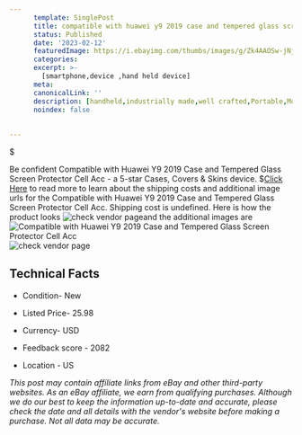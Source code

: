 ```yaml
---
      template: SinglePost
      title: compatible with huawei y9 2019 case and tempered glass screen protector cell acc
      status: Published
      date: '2023-02-12'
      featuredImage: https://i.ebayimg.com/thumbs/images/g/Zk4AAOSw-jNj5~wD/s-l225.jpg
      categories: 
      excerpt: >-
        [smartphone,device ,hand held device]
      meta:
      canonicalLink: ''
      description: [handheld,industrially made,well crafted,Portable,Mobile,Compact,Convenient,Lightweight,Maneuverable,Man-portable,Miniature,Carriable,Hand-held,Light,Holdable,Transportable,Mobile device,Pocket-sized,On-the-go,Wireless,Cordless,Compact size,Convenient size, smartphone,device ,hand held device]
      noindex: false
      
        
---
```

$

Be confident Compatible with Huawei Y9 2019 Case and Tempered Glass Screen Protector Cell Acc - a 5-star Cases, Covers & Skins device.
$[Click Here](https://www.ebay.com/itm/334743132734?hash=item4df03eda3e%3Ag%3AZk4AAOSw-jNj5%7EwD&mkevt=1&mkcid=1&mkrid=711-53200-19255-0&campid=%253CePNCampaignId%253E&customid=%253CreferenceId%253E&toolid=10049) to read more to learn about the shipping costs and additional image urls for the Compatible with Huawei Y9 2019 Case and Tempered Glass Screen Protector Cell Acc. Shipping cost is undefined. Here is how the product looks ![check vendor page](https://i.ebayimg.com/thumbs/images/g/Zk4AAOSw-jNj5~wD/s-l225.jpg)and the additional images are![Compatible with Huawei Y9 2019 Case and Tempered Glass Screen Protector Cell Acc](https://i.ebayimg.com/images/g/Zk4AAOSw-jNj5~wD/s-l1200.jpg)![check vendor page](https://origin-galleryplus.ebayimg.com/ws/web/334743132734_2_0_1/225x225.jpg,https://origin-galleryplus.ebayimg.com/ws/web/334743132734_3_0_1/225x225.jpg,https://origin-galleryplus.ebayimg.com/ws/web/334743132734_4_0_1/225x225.jpg,https://origin-galleryplus.ebayimg.com/ws/web/334743132734_5_0_1/225x225.jpg)



 ## Technical Facts 



     
      

 - Condition- New 


      

 - Listed Price- 25.98 


      

 - Currency- USD 


      

 - Feedback score - 2082 


      

 - Location - US 


      
      

 *_This post may contain affiliate links from eBay and other third-party websites. As an eBay affiliate, we earn from qualifying purchases. Although we do our best to keep the information up-to-date and accurate, please check the date and all details with the vendor's website before making a purchase. Not all data may be accurate._*






